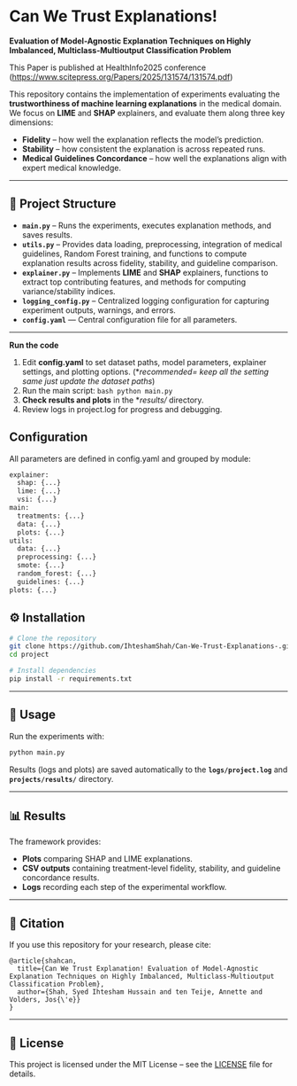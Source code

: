
# Can We Trust Explanations! 
**Evaluation of Model-Agnostic Explanation Techniques on Highly**
**Imbalanced, Multiclass-Multioutput Classification Problem**

This Paper is published at HealthInfo2025 conference (https://www.scitepress.org/Papers/2025/131574/131574.pdf)

This repository contains the implementation of experiments evaluating the **trustworthiness of machine learning explanations** in the medical domain.
We focus on **LIME** and **SHAP** explainers, and evaluate them along three key dimensions:

* **Fidelity** – how well the explanation reflects the model’s prediction.
* **Stability** – how consistent the explanation is across repeated runs.
* **Medical Guidelines Concordance** – how well the explanations align with expert medical knowledge.

---

## 📂 Project Structure

* **`main.py`** – Runs the experiments, executes explanation methods, and saves results.
* **`utils.py`** – Provides data loading, preprocessing, integration of medical guidelines, Random Forest training, and functions to compute explanation results across fidelity, stability, and guideline comparison.
* **`explainer.py`** – Implements **LIME** and **SHAP** explainers, functions to extract top contributing features, and methods for computing variance/stability indices.
* **`logging_config.py`** – Centralized logging configuration for capturing experiment outputs, warnings, and errors.
* **`config.yaml`** — Central configuration file for all parameters.
---

**Run the code**
1. Edit **config.yaml** to set dataset paths, model parameters, explainer settings, and plotting options. (**recommended= keep all the setting same just update the dataset paths*)
2. Run the main script: ```bash python main.py ```
3. **Check results and plots** in the **results/* directory.
4. Review logs in project.log for progress and debugging.

## Configuration
All parameters are defined in config.yaml and grouped by module:

```bash
explainer:
  shap: {...}
  lime: {...}
  vsi: {...}
main:
  treatments: {...}
  data: {...}
  plots: {...}
utils:
  data: {...}
  preprocessing: {...}
  smote: {...}
  random_forest: {...}
  guidelines: {...}
plots: {...}
```

## ⚙️ Installation

```bash
# Clone the repository
git clone https://github.com/IhteshamShah/Can-We-Trust-Explanations-.git
cd project

# Install dependencies
pip install -r requirements.txt
```

---

## 🚀 Usage

Run the experiments with:

```bash
python main.py
```

Results (logs and plots) are saved automatically to the **`logs/project.log`** and  **`projects/results/`** directory.

---

## 📊 Results

The framework provides:

* **Plots** comparing SHAP and LIME explanations.
* **CSV outputs** containing treatment-level fidelity, stability, and guideline concordance results.
* **Logs** recording each step of the experimental workflow.

---

## 🧾 Citation

If you use this repository for your research, please cite:

```
@article{shahcan,
  title={Can We Trust Explanation! Evaluation of Model-Agnostic Explanation Techniques on Highly Imbalanced, Multiclass-Multioutput Classification Problem},
  author={Shah, Syed Ihtesham Hussain and ten Teije, Annette and Volders, Jos{\'e}}
}
```

---

## 📌 License

This project is licensed under the MIT License – see the [LICENSE](LICENSE) file for details.